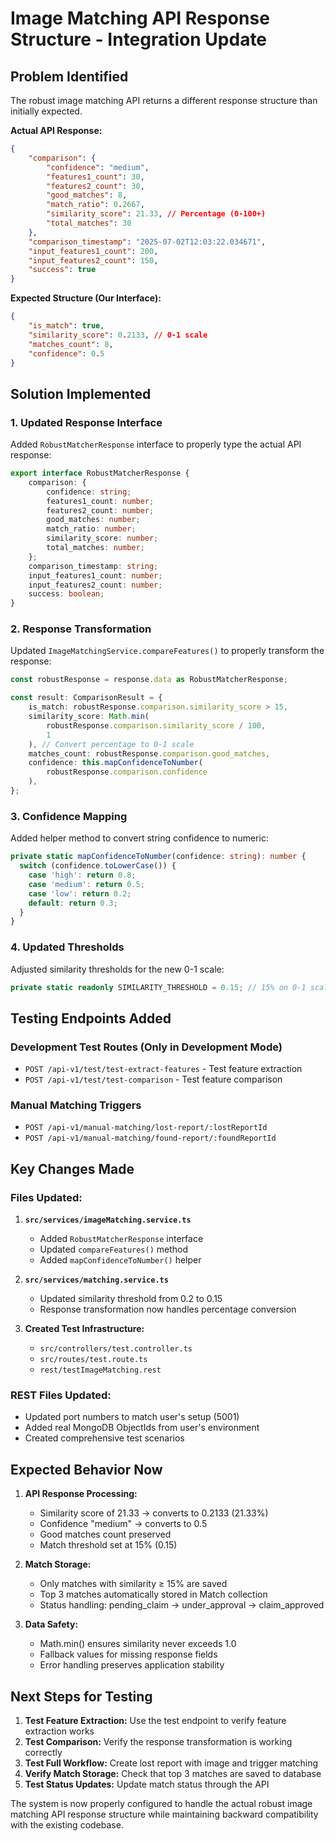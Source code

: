 # Image Matching API Response Structure - Integration Update

## Problem Identified

The robust image matching API returns a different response structure than initially expected.

**Actual API Response:**

```json
{
	"comparison": {
		"confidence": "medium",
		"features1_count": 30,
		"features2_count": 30,
		"good_matches": 8,
		"match_ratio": 0.2667,
		"similarity_score": 21.33, // Percentage (0-100+)
		"total_matches": 30
	},
	"comparison_timestamp": "2025-07-02T12:03:22.034671",
	"input_features1_count": 200,
	"input_features2_count": 150,
	"success": true
}
```

**Expected Structure (Our Interface):**

```json
{
	"is_match": true,
	"similarity_score": 0.2133, // 0-1 scale
	"matches_count": 8,
	"confidence": 0.5
}
```

## Solution Implemented

### 1. Updated Response Interface

Added `RobustMatcherResponse` interface to properly type the actual API response:

```typescript
export interface RobustMatcherResponse {
	comparison: {
		confidence: string;
		features1_count: number;
		features2_count: number;
		good_matches: number;
		match_ratio: number;
		similarity_score: number;
		total_matches: number;
	};
	comparison_timestamp: string;
	input_features1_count: number;
	input_features2_count: number;
	success: boolean;
}
```

### 2. Response Transformation

Updated `ImageMatchingService.compareFeatures()` to properly transform the response:

```typescript
const robustResponse = response.data as RobustMatcherResponse;

const result: ComparisonResult = {
	is_match: robustResponse.comparison.similarity_score > 15,
	similarity_score: Math.min(
		robustResponse.comparison.similarity_score / 100,
		1
	), // Convert percentage to 0-1 scale
	matches_count: robustResponse.comparison.good_matches,
	confidence: this.mapConfidenceToNumber(
		robustResponse.comparison.confidence
	),
};
```

### 3. Confidence Mapping

Added helper method to convert string confidence to numeric:

```typescript
private static mapConfidenceToNumber(confidence: string): number {
  switch (confidence.toLowerCase()) {
    case 'high': return 0.8;
    case 'medium': return 0.5;
    case 'low': return 0.2;
    default: return 0.3;
  }
}
```

### 4. Updated Thresholds

Adjusted similarity thresholds for the new 0-1 scale:

```typescript
private static readonly SIMILARITY_THRESHOLD = 0.15; // 15% on 0-1 scale
```

## Testing Endpoints Added

### Development Test Routes (Only in Development Mode)

-   `POST /api-v1/test/test-extract-features` - Test feature extraction
-   `POST /api-v1/test/test-comparison` - Test feature comparison

### Manual Matching Triggers

-   `POST /api-v1/manual-matching/lost-report/:lostReportId`
-   `POST /api-v1/manual-matching/found-report/:foundReportId`

## Key Changes Made

### Files Updated:

1. **`src/services/imageMatching.service.ts`**

    - Added `RobustMatcherResponse` interface
    - Updated `compareFeatures()` method
    - Added `mapConfidenceToNumber()` helper

2. **`src/services/matching.service.ts`**

    - Updated similarity threshold from 0.2 to 0.15
    - Response transformation now handles percentage conversion

3. **Created Test Infrastructure:**
    - `src/controllers/test.controller.ts`
    - `src/routes/test.route.ts`
    - `rest/testImageMatching.rest`

### REST Files Updated:

-   Updated port numbers to match user's setup (5001)
-   Added real MongoDB ObjectIds from user's environment
-   Created comprehensive test scenarios

## Expected Behavior Now

1. **API Response Processing:**

    - Similarity score of 21.33 → converts to 0.2133 (21.33%)
    - Confidence "medium" → converts to 0.5
    - Good matches count preserved
    - Match threshold set at 15% (0.15)

2. **Match Storage:**

    - Only matches with similarity ≥ 15% are saved
    - Top 3 matches automatically stored in Match collection
    - Status handling: pending_claim → under_approval → claim_approved

3. **Data Safety:**
    - Math.min() ensures similarity never exceeds 1.0
    - Fallback values for missing response fields
    - Error handling preserves application stability

## Next Steps for Testing

1. **Test Feature Extraction:** Use the test endpoint to verify feature extraction works
2. **Test Comparison:** Verify the response transformation is working correctly
3. **Test Full Workflow:** Create lost report with image and trigger matching
4. **Verify Match Storage:** Check that top 3 matches are saved to database
5. **Test Status Updates:** Update match status through the API

The system is now properly configured to handle the actual robust image matching API response structure while maintaining backward compatibility with the existing codebase.
